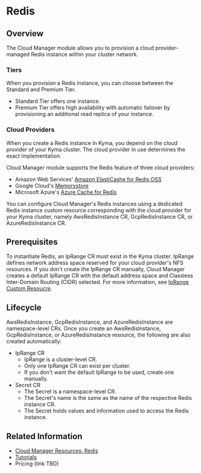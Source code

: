 # Redis

## Overview

The Cloud Manager module allows you to provision a cloud provider-managed Redis instance within your cluster network.

### Tiers

When you provision a Redis instance, you can choose between the Standard and Premium Tier.

* Standard Tier offers one instance.
* Premium Tier offers high availability with automatic failover by provisioning an additional read replica of your instance.

### Cloud Providers

When you create a Redis instance in Kyma, you depend on the cloud provider of your Kyma cluster. The cloud provider in use determines the exact implementation.

Cloud Manager module supports the Redis feature of three cloud providers:

* Amazon Web Services' [Amazon ElastiCashe for Redis OSS](https://aws.amazon.com/elasticache/redis/)
* Google Cloud's [Memorystore](https://cloud.google.com/memorystore?hl=en)
* Microsoft Azure's [Azure Cache for Redis](https://azure.microsoft.com/en-us/products/cache)

You can configure Cloud Manager's Redis instances using a dedicated Redis instance custom resource corresponding with the cloud provider for your Kyma cluster, namely AwsRedisInstance CR, GcpRedisInstance CR, or AzureRedisInstance CR.

## Prerequisites

To instantiate Redis, an IpRange CR must exist in the Kyma cluster. IpRange defines network address space reserved for your cloud provider's NFS resources. If you don't create the IpRange CR manually, Cloud Manager creates a default IpRange CR with the default address space and Classless Inter-Domain Routing (CIDR) selected. For more information, see [IpRange Custom Resoucre](./resources/04-10-iprange.md).

## Lifecycle

AwsRedisInstance, GcpRedisInstance, and AzureRedisInstance are namespace-level CRs. Once you create an AwsRedisInstance, GcpRedisInstance, or AzureRedisInstance resource, the following are also created automatically:

* IpRange CR
  * IpRange is a cluster-level CR.
  * Only one IpRange CR can exist per cluster.
  * If you don't want the default IpRange to be used, create one manually.
* Secret CR
  * The Secret is a namespace-level CR.
  * The Secret's name is the same as the name of the respective Redis instance CR.
  * The Secret holds values and information used to access the Redis instance.

## Related Information

* [Cloud Manager Resources: Redis](./resources/README.md#redis)
* [Tutorials](./tutorials/README.md)
* Pricing (link TBD)
